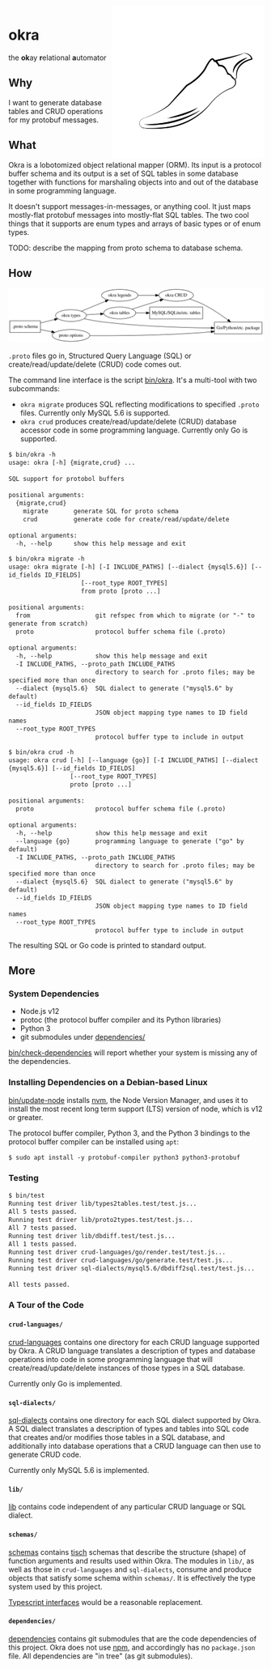 <img align="right" width="300" src="images/okra.svg"/>

okra
====
the **ok**ay **r**elational **a**utomator

Why
---
I want to generate database tables and CRUD operations for my protobuf
messages.

What
----
Okra is a lobotomized object relational mapper (ORM). Its input is a
protocol buffer schema and its output is a set of SQL tables in some
database together with functions for marshaling objects into and out of the
database in some programming language.

It doesn't support messages-in-messages, or anything cool. It just maps
mostly-flat protobuf messages into mostly-flat SQL tables. The two cool
things that it supports are enum types and arrays of basic types or of enum
types.

TODO: describe the mapping from proto schema to database schema.

How
---
![](images/dataflow.svg)

`.proto` files go in, Structured Query Language (SQL) or
create/read/update/delete (CRUD) code comes out.

The command line interface is the script [bin/okra](bin/okra). It's a
multi-tool with two subcommands:
- `okra migrate` produces SQL reflecting modifications to specified `.proto`
  files. Currently only MySQL 5.6 is supported.
- `okra crud` produces create/read/update/delete (CRUD) database accessor code
  in some programming language. Currently only Go is supported.

```console
$ bin/okra -h
usage: okra [-h] {migrate,crud} ...

SQL support for protobol buffers

positional arguments:
  {migrate,crud}
    migrate       generate SQL for proto schema
    crud          generate code for create/read/update/delete

optional arguments:
  -h, --help      show this help message and exit
```

```console
$ bin/okra migrate -h
usage: okra migrate [-h] [-I INCLUDE_PATHS] [--dialect {mysql5.6}] [--id_fields ID_FIELDS]
                    [--root_type ROOT_TYPES]
                    from proto [proto ...]

positional arguments:
  from                  git refspec from which to migrate (or "-" to generate from scratch)
  proto                 protocol buffer schema file (.proto)

optional arguments:
  -h, --help            show this help message and exit
  -I INCLUDE_PATHS, --proto_path INCLUDE_PATHS
                        directory to search for .proto files; may be specified more than once
  --dialect {mysql5.6}  SQL dialect to generate ("mysql5.6" by default)
  --id_fields ID_FIELDS
                        JSON object mapping type names to ID field names
  --root_type ROOT_TYPES
                        protocol buffer type to include in output
```

```console
$ bin/okra crud -h
usage: okra crud [-h] [--language {go}] [-I INCLUDE_PATHS] [--dialect {mysql5.6}] [--id_fields ID_FIELDS]
                 [--root_type ROOT_TYPES]
                 proto [proto ...]

positional arguments:
  proto                 protocol buffer schema file (.proto)

optional arguments:
  -h, --help            show this help message and exit
  --language {go}       programming language to generate ("go" by default)
  -I INCLUDE_PATHS, --proto_path INCLUDE_PATHS
                        directory to search for .proto files; may be specified more than once
  --dialect {mysql5.6}  SQL dialect to generate ("mysql5.6" by default)
  --id_fields ID_FIELDS
                        JSON object mapping type names to ID field names
  --root_type ROOT_TYPES
                        protocol buffer type to include in output
```

The resulting SQL or Go code is printed to standard output.

More
----
### System Dependencies
- Node.js v12
- protoc (the protocol buffer compiler and its Python libraries)
- Python 3
- git submodules under [dependencies/](dependencies/)

[bin/check-dependencies](bin/check-dependencies) will report whether your
system is missing any of the dependencies.

### Installing Dependencies on a Debian-based Linux
[bin/update-node](bin/update-node) installs [nvm][1], the Node Version
Manager, and uses it to install the most recent long term support (LTS)
version of node, which is v12 or greater.

The protocol buffer compiler, Python 3, and the Python 3 bindings to the
protocol buffer compiler can be installed using `apt`:
```console
$ sudo apt install -y protobuf-compiler python3 python3-protobuf
```

### Testing
```console
$ bin/test
Running test driver lib/types2tables.test/test.js...
All 5 tests passed.
Running test driver lib/proto2types.test/test.js...
All 7 tests passed.
Running test driver lib/dbdiff.test/test.js...
All 1 tests passed.
Running test driver crud-languages/go/render.test/test.js...
Running test driver crud-languages/go/generate.test/test.js...
Running test driver sql-dialects/mysql5.6/dbdiff2sql.test/test.js...

All tests passed.
```

### A Tour of the Code

#### `crud-languages/`
[crud-languages](crud-languages) contains one directory for each CRUD language
supported by Okra. A CRUD language translates a description of types and
database operations into code in some programming language that will
create/read/update/delete instances of those types in a SQL database.

Currently only Go is implemented.

#### `sql-dialects/`
[sql-dialects](sql-dialects) contains one directory for each SQL dialect
supported by Okra. A SQL dialect translates a description of types and tables
into SQL code that creates and/or modifies those tables in a SQL database,
and additionally into database operations that a CRUD language can then use
to generate CRUD code.

Currently only MySQL 5.6 is implemented.

#### `lib/`
[lib](lib) contains code independent of any particular CRUD language or SQL
dialect.

#### `schemas/`
[schemas](schemas) contains [tisch][2] schemas that describe the structure
(shape) of function arguments and results used within Okra. The modules in
`lib/`, as well as those in `crud-languages` and `sql-dialects`, consume and
produce objects that satisfy some schema within `schemas/`. It is effectively
the type system used by this project.

[Typescript interfaces][3] would be a reasonable replacement.

#### `dependencies/`
[dependencies](dependencies) contains git submodules that are the code
dependencies of this project. Okra does not use [npm][4], and accordingly has
no `package.json` file. All dependencies are "in tree" (as git submodules).

[1]: https://github.com/nvm-sh/nvm
[2]: https://github.com/dgoffredo/tisch
[3]: https://www.typescriptlang.org/docs/handbook/interfaces.html
[4]: https://www.npmjs.com/
